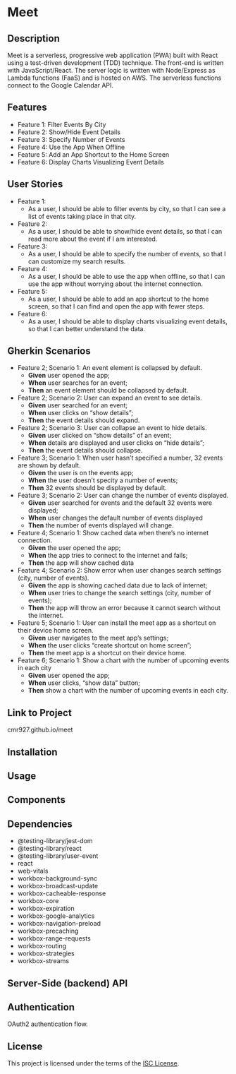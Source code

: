 # Meet 

## Description
Meet is a serverless, progressive web application (PWA) built with React using a test-driven development (TDD) technique. The front-end is written with JavaScript/React. The server logic is written with Node/Express as Lambda functions (FaaS) and is hosted on AWS. The serverless functions connect to the Google Calendar API.

## Features
- Feature 1: Filter Events By City
- Feature 2: Show/Hide Event Details
- Feature 3: Specify Number of Events
- Feature 4: Use the App When Offline
- Feature 5: Add an App Shortcut to the Home Screen
- Feature 6: Display Charts Visualizing Event Details

## User Stories
- Feature 1:
  - As a user, I should be able to filter events by city, so that I can see a list of events taking place in that city.
- Feature 2:
  - As a user, I should be able to show/hide event details, so that I can read more about the event if I am interested.
- Feature 3:
  - As a user, I should be able to specify the number of events, so that I can customize my search results.
- Feature 4:
  - As a user, I should be able to use the app when offline, so that I can use the app without worrying about the internet connection.
- Feature 5:
  - As a user, I should be able to add an app shortcut to the home screen, so that I can find and open the app with fewer steps.
- Feature 6:
  - As a user, I should be able to display charts visualizing event details, so that I can better understand the data.
 
## Gherkin Scenarios
- Feature 2; Scenario 1: An event element is collapsed by default.
  - **Given** user opened the app;
  - **When** user searches for an event;
  - **Then** an event element should be collapsed by default.
- Feature 2; Scenario 2: User can expand an event to see details.
  - **Given** user searched for an event;
  - **When** user clicks on “show details”;
  - **Then** the event details should expand.
- Feature 2; Scenario 3: User can collapse an event to hide details.
  - **Given** user clicked on “show details” of an event;
  - **When** details are displayed and user clicks on “hide details”;
  - **Then** the event details should collapse.
- Feature 3; Scenario 1: When user hasn’t specified a number, 32 events are shown by default.
  - **Given** the user is on the events app;
  - **When** the user doesn’t specity a number of events;
  - **Then** 32 events should be displayed by default.
- Feature 3; Scenario 2: User can change the number of events displayed.
  - **Given** user searched for events and the default 32 events were displayed;
  - **When** user changes the default number of events displayed
  - **Then** the number of events displayed will change.
- Feature 4; Scenario 1: Show cached data when there’s no internet connection.
  - **Given** the user opened the app;
  - **When** the app tries to connect to the internet and fails;
  - **Then** the app will show cached data
- Feature 4; Scenario 2: Show error when user changes search settings (city, number of events).
  - **Given** the app is showing cached data due to lack of internet;
  - **When** user tries to change the search settings (city, number of events);
  - **Then** the app will throw an error because it cannot search without the internet.
- Feature 5; Scenario 1: User can install the meet app as a shortcut on their device home screen.
  - **Given** user navigates to the meet app’s settings;
  - **When** the user clicks “create shortcut on home screen”;
  - **Then** the meet app is a shortcut on their device home.
- Feature 6; Scenario 1: Show a chart with the number of upcoming events in each city
  - **Given** user opened the app;
  - **When** user clicks, “show data” button;
  - **Then** show a chart with the number of upcoming events in each city.

## Link to Project
cmr927.github.io/meet

## Installation

## Usage

## Components

## Dependencies
- @testing-library/jest-dom
- @testing-library/react
- @testing-library/user-event
- react
- web-vitals
- workbox-background-sync
- workbox-broadcast-update
- workbox-cacheable-response
- workbox-core
- workbox-expiration
- workbox-google-analytics
- workbox-navigation-preload
- workbox-precaching
- workbox-range-requests
- workbox-routing
- workbox-strategies
- workbox-streams

## Server-Side (backend) API

## Authentication
OAuth2 authentication flow.

## License
This project is licensed under the terms of the [ISC License](https://opensource.org/licenses/ISC).
